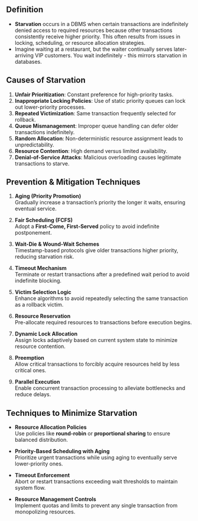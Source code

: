 ## **Definition**

- **Starvation** occurs in a DBMS when certain transactions are indefinitely denied access to required resources because other transactions consistently receive higher priority. This often results from issues in locking, scheduling, or resource allocation strategies.
- Imagine waiting at a restaurant, but the waiter continually serves later-arriving VIP customers. You wait indefinitely - this mirrors starvation in databases.

## **Causes of Starvation**

1. **Unfair Prioritization**: Constant preference for high-priority tasks.
2. **Inappropriate Locking Policies**: Use of static priority queues can lock out lower-priority processes.
3. **Repeated Victimization**: Same transaction frequently selected for rollback.
4. **Queue Mismanagement**: Improper queue handling can defer older transactions indefinitely.
5. **Random Allocation**: Non-deterministic resource assignment leads to unpredictability.
6. **Resource Contention**: High demand versus limited availability.
7. **Denial-of-Service Attacks**: Malicious overloading causes legitimate transactions to starve.

## **Prevention & Mitigation Techniques**

1. **Aging (Priority Promotion)**  
   Gradually increase a transaction’s priority the longer it waits, ensuring eventual service.

2. **Fair Scheduling (FCFS)**  
   Adopt a **First-Come, First-Served** policy to avoid indefinite postponement.

3. **Wait-Die & Wound-Wait Schemes**  
   Timestamp-based protocols give older transactions higher priority, reducing starvation risk.

4. **Timeout Mechanism**  
   Terminate or restart transactions after a predefined wait period to avoid indefinite blocking.

5. **Victim Selection Logic**  
   Enhance algorithms to avoid repeatedly selecting the same transaction as a rollback victim.

6. **Resource Reservation**  
   Pre-allocate required resources to transactions before execution begins.

7. **Dynamic Lock Allocation**  
   Assign locks adaptively based on current system state to minimize resource contention.

8. **Preemption**  
   Allow critical transactions to forcibly acquire resources held by less critical ones.

9. **Parallel Execution**  
   Enable concurrent transaction processing to alleviate bottlenecks and reduce delays.

## **Techniques to Minimize Starvation**

- **Resource Allocation Policies**  
   Use policies like **round-robin** or **proportional sharing** to ensure balanced distribution.

- **Priority-Based Scheduling with Aging**  
   Prioritize urgent transactions while using aging to eventually serve lower-priority ones.

- **Timeout Enforcement**  
   Abort or restart transactions exceeding wait thresholds to maintain system flow.

- **Resource Management Controls**  
   Implement quotas and limits to prevent any single transaction from monopolizing resources.
